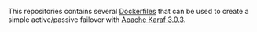 This repositories contains several [Dockerfiles][1] that can be used to
create a simple active/passive failover with [Apache Karaf 3.0.3][0].

[0]: https://karaf.apache.org/manual/latest/users-guide/index.html
[1]: http://docs.docker.com/reference/builder/

